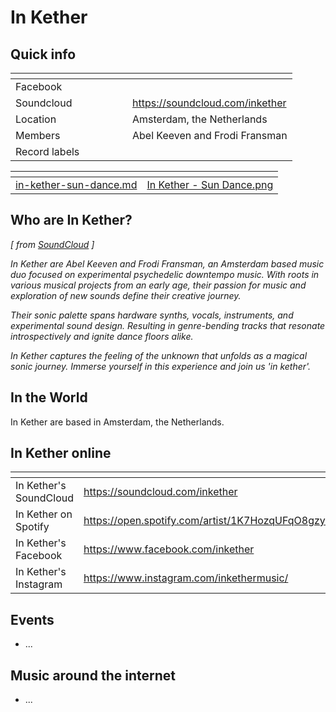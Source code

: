 # In Kether

## Quick info

<table data-header-hidden><thead><tr><th width="171"></th><th></th></tr></thead><tbody><tr><td>Facebook</td><td></td></tr><tr><td>Soundcloud</td><td><a href="https://soundcloud.com/inkether">https://soundcloud.com/inkether</a></td></tr><tr><td>Location</td><td>Amsterdam, the Netherlands</td></tr><tr><td>Members</td><td>Abel Keeven and Frodi Fransman</td></tr><tr><td>Record labels</td><td></td></tr></tbody></table>

<table data-view="cards"><thead><tr><th data-type="content-ref"></th><th data-hidden data-card-cover data-type="files"></th></tr></thead><tbody><tr><td><a href="../../music/albums/in-kether-sun-dance.md">in-kether-sun-dance.md</a></td><td><a href="../../.gitbook/assets/In Kether - Sun Dance.png">In Kether - Sun Dance.png</a></td></tr></tbody></table>



## Who are In Kether?

_\[ from_ [_SoundCloud_](https://soundcloud.com/inkether) _]_

_In Kether are Abel Keeven and Frodi Fransman, an Amsterdam based music duo focused on experimental psychedelic downtempo music. With roots in various musical projects from an early age, their passion for music and exploration of new sounds define their creative journey._

_Their sonic palette spans hardware synths, vocals, instruments, and experimental sound design. Resulting in genre-bending tracks that resonate introspectively and ignite dance floors alike._&#x20;

_In Kether captures the feeling of the unknown that unfolds as a magical sonic journey. Immerse yourself in this experience and join us 'in kether'._

## In the World

In Kether are based in Amsterdam, the Netherlands.

## In Kether online

<table data-card-size="large" data-view="cards"><thead><tr><th></th><th data-hidden data-card-target data-type="content-ref"></th></tr></thead><tbody><tr><td>In Kether's SoundCloud</td><td><a href="https://soundcloud.com/inkether">https://soundcloud.com/inkether</a></td></tr><tr><td>In Kether on Spotify</td><td><a href="https://open.spotify.com/artist/1K7HozqUFqO8gzy6JfeyRw">https://open.spotify.com/artist/1K7HozqUFqO8gzy6JfeyRw</a></td></tr><tr><td>In Kether's Facebook</td><td><a href="https://www.facebook.com/inkether">https://www.facebook.com/inkether</a></td></tr><tr><td>In Kether's Instagram</td><td><a href="https://www.instagram.com/inkethermusic/">https://www.instagram.com/inkethermusic/</a></td></tr></tbody></table>

## Events

* ...

## Music around the internet

* ...
